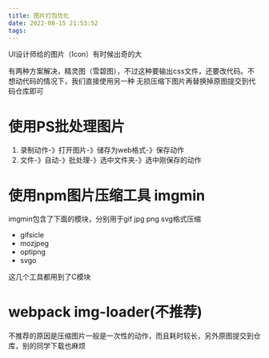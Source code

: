 ```yaml
---
title: 图片打包优化
date: 2022-08-15 21:53:52
tags:
---
```

UI设计师给的图片（Icon）有时候出奇的大

有两种方案解决，精灵图（雪碧图），不过这种要输出css文件，还要改代码。不想动代码的情况下，我们直接使用另一种 无损压缩下图片再替换掉原图提交到代码仓库即可

# 使用PS批处理图片
1. 录制动作-》打开图片-》储存为web格式-》保存动作
2. 文件-》自动-》批处理-》选中文件夹-》选中刚保存的动作

# 使用npm图片压缩工具 imgmin
imgmin包含了下面的模块，分别用于gif jpg png svg格式压缩

- gifsicle
- mozjpeg
- optipng
- svgo

这几个工具都用到了C模块

# webpack img-loader(不推荐)
不推荐的原因是压缩图片一般是一次性的动作，而且耗时较长，另外原图提交到仓库，别的同学下载也麻烦